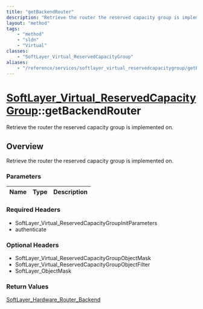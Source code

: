 ```yaml
---
title: "getBackendRouter"
description: "Retrieve the router the reserved capacity group is implemented on."
layout: "method"
tags:
    - "method"
    - "sldn"
    - "Virtual"
classes:
    - "SoftLayer_Virtual_ReservedCapacityGroup"
aliases:
    - "/reference/services/softlayer_virtual_reservedcapacitygroup/getBackendRouter"
---
```

# [SoftLayer_Virtual_ReservedCapacityGroup](/reference/services/SoftLayer_Virtual_ReservedCapacityGroup)::getBackendRouter

Retrieve the router the reserved capacity group is implemented on.


## Overview 
Retrieve the router the reserved capacity group is implemented on.

### Parameters 
|Name | Type | Description |
| --- | --- | --- |


### Required Headers
* SoftLayer_Virtual_ReservedCapacityGroupInitParameters
* authenticate

### Optional Headers
* SoftLayer_Virtual_ReservedCapacityGroupObjectMask
* SoftLayer_Virtual_ReservedCapacityGroupObjectFilter
* SoftLayer_ObjectMask

### Return Values
<a href='/reference/datatypes/SoftLayer_Hardware_Router_Backend'>SoftLayer_Hardware_Router_Backend </a>

